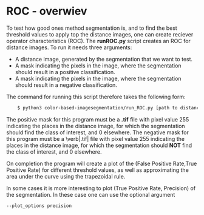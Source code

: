 # ROC - overwiev
To test how good ones method segmentation is, and to find the best threshold values to apply top the distance images, one can create reciever operator characteristics (ROC). The **runROC.py** script creates an ROC for distance images. 
To run it needs three arguments:
- A distance image, generated by the segmentation that we want to test.
- A mask indicating the pixels in the image, where the segmentation should result in a positive classification.
- A mask indicating the pixels in the image, where the segmentation should result in a negative classification.

The command for running this script therefore takes the following form:


```bash
    $ python3 color-based-imagesegmentation/run_ROC.py [path to distance image]  [path to positive mask] [path to negative mask]
```

The positive mask for this program must be a **.tif** file with pixel value 255 indicating the places in the distance image, for which the segmentation should find the class of interest, and 0 elsewhere.
The negative mask for this program must be a \verb|.tif| file with pixel value 255 indicating the places in the distance image, for which the segmentation should **NOT** find the class of interest, and 0 elsewhere.

On completion the program will create a plot of the (False Positive Rate,True Positive Rate) for different threshold values, as well as approximating the area under the curve using the trapezoidal rule.

In some cases it is more interesting to plot (True Positive Rate, Precision) of the segmentation. In these case one can use the optional argument 
```bash
--plot_options precision
```

